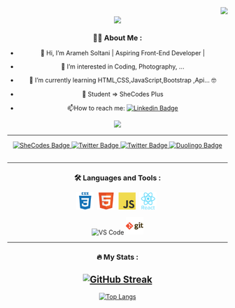  <div id="header" align="right">
 <img src="https://media3.giphy.com/media/9nB2R4VkKRe5qznOhF/giphy.gif" width="100"/>
</div>

<div id="header" align="center">
 
<img src="https://camo.githubusercontent.com/b40aa6e0a49e00065a11b3773f9f4d7098be2fed4da538a0a32abb74992a7869/68747470733a2f2f726973686176616e616e642e6769746875622e696f2f7374617469632f696d616765732f6772656574696e67732e676966" align="center" style="width: 50%; max-width: 80%;" data-canonical-src="https://rishavanand.github.io/static/images/greetings.gif">

 ### :woman_technologist: About Me :

 
- 👋 Hi, I’m Arameh Soltani | Aspiring Front-End Developer |
- 👀 I’m interested in Coding, Photography, ...
- 🌱 I’m currently learning HTML,CSS,JavaScript,Bootstrap ,Api... 🤓
- 💞️ Student => SheCodes Plus 

- :mailbox:How to reach me: [![Linkedin Badge](https://img.shields.io/badge/-AramehSoltani-blue?style=flat&logo=Linkedin&logoColor=white)](https://www.linkedin.com/in/arameh-soltani)




 <div id="header" align="center">
  <img src="https://media4.giphy.com/media/eDDrmbtY0aSAII8ffT/giphy.gif" width="100"/>

  
  
---
 
  
 <div id="badges">
 
  <a href="https://www.shecodes.io/students/544-arameh-soltani">
    <img src="https://img.shields.io/badge/SheCodes profile-purple?style=for-the-badge&logo=shecodes&logoColor=white" alt="SheCodes Badge"/>
  </a>
   <a href="https://www.instagram.com/arameh_soltani/">
    <img src="https://img.shields.io/badge/Instagram-orange?style=for-the-badge&logo=instagram&logoColor=white" alt="Twitter Badge"/>
  <a href="https://twitter.com/arameh_soltani">
    <img src="https://img.shields.io/badge/Twitter-blue?style=for-the-badge&logo=twitter&logoColor=white" alt="Twitter Badge"/>
  </a>
    <a href="https://www.duolingo.com/profile/aramehsl">
    <img src="https://img.shields.io/badge/Duolingo-green?style=for-the-badge&logo=duolingo&logoColor=white" alt="Duolingo Badge"/>
  </a>
</div>
 <img src="https://komarev.com/ghpvc/?username=AramehSL&style=flat-square&color=blue" alt=""/>
  </div>

---
### :hammer_and_wrench: Languages and Tools :

<div>


  <img src="https://github.com/devicons/devicon/blob/master/icons/css3/css3-plain-wordmark.svg"  title="CSS3" alt="CSS" width="40" height="40"/>&nbsp;
  <img src="https://github.com/devicons/devicon/blob/master/icons/html5/html5-original.svg" title="HTML5" alt="HTML" width="40" height="40"/>&nbsp;
  <img src="https://github.com/devicons/devicon/blob/master/icons/javascript/javascript-original.svg" title="JavaScript" alt="JavaScript" width="40" height="40"/>&nbsp;
   <img src="https://github.com/devicons/devicon/blob/master/icons/react/react-original-wordmark.svg" title="React" alt="React" width="40" height="40"/>&nbsp;

  <img title="VS Code" alt="VS Code" width="40px" src="https://camo.githubusercontent.com/e9141be13e6bea8c50af6d48f64700246faed666040ead23e74d4fc27bf411e3/68747470733a2f2f696d672e69636f6e73382e636f6d2f666c75656e742f34382f3030303030302f76697375616c2d73747564696f2d636f64652d323031392e706e67" data-canonical-src="https://img.icons8.com/fluent/48/000000/visual-studio-code-2019.png" style="max-width: 100%;">
 <img title="git" alt="git" width="40px" src="https://raw.githubusercontent.com/github/explore/master/topics/git/git.png" style="max-width: 100%;">
  </div>

---
### :fire: My Stats :

[![GitHub Streak](http://github-readme-streak-stats.herokuapp.com?user=AramehSL&theme=dark&background=000000)](https://git.io/streak-stats)
---

 [![Top Langs](https://github-readme-stats.vercel.app/api/top-langs/?username=AramehSL&layout=compact&theme=vision-friendly-dark)](https://github.com/anuraghazra/github-readme-stats)


</div>
